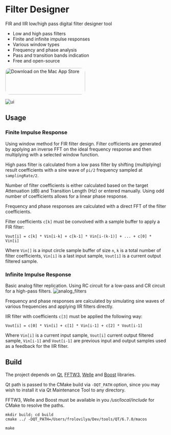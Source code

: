 # Filter Designer

FIR and IIR low/high pass digital filter designer tool

* Low and high pass filters
* Finite and infinite impulse responses
* Various window types
* Frequency and phase analysis
* Pass and transition bands indication
* Free and open-source

<a href="https://apps.apple.com/us/app/digital-filter-designer/id6503596949?mt=12&amp;itsct=apps_box_badge&amp;itscg=30200" style="display: inline-block; overflow: hidden; border-radius: 13px; width: 250px; height: 83px;" target="_blank"><img src="https://tools.applemediaservices.com/api/badges/download-on-the-mac-app-store/black/en-us?size=250x83&amp;releaseDate=1717372800" alt="Download on the Mac App Store" style="border-radius: 13px; width: 250px; height: 83px;"></a>

![ui](https://github.com/frolovilya/filter-designer/assets/271293/1d399ffc-a78e-48a5-9b02-a3604fb8d41b)

## Usage

### Finite Impulse Response

Using window method for FIR filter design. 
Filter cofficients are generated by applying an inverse FFT on the ideal frequency response and then multiplying with a selected window function.

High pass filter is calculated from a low pass filter by shifting (multiplying) result coefficients with a sine wave of `pi/2` frequency sampled at `samplingRate/2`.

Number of filter coefficients is either calculated based on the target Attenuation (dB) and Transition Length (Hz) or entered manually.
Using odd number of coefficients allows for a linear phase response.

Frequency and phase responses are calculated with a direct FFT of the filter coefficients.

Filter coefficients `c[k]` must be convolved with a sample buffer to apply a FIR filter:

```
Vout[i] = c[k] * Vin[i-k] + c[k-1] * Vin[i-(k-1)] + ... + c[0] * Vin[i]
```

Where `Vin[]` is a input circle sample buffer of size `n`, `k` is a total number of filter coefficients, `Vin[i]` is a last input sample, `Vout[i]` is a current output filtered sample.


### Infinite Impulse Response

Basic analog filter replication. Using RC circuit for a low-pass and CR circuit for a high-pass filters.
![analog_filters](https://github.com/frolovilya/filter-designer/assets/271293/bb6708b6-c6e0-46e5-94ad-2fad4b31665e)

Frequency and phase responses are calculated by simulating sine waves of various frequencies and applying IIR filters directly.

IIR filter with coefficients `c[3]` must be applied the following way:

```
Vout[i] = c[0] * Vin[i] + c[1] * Vin[i-1] + c[2] * Vout[i-1]
```

Where `Vin[i]` is a current input sample, `Vout[i]` current output filtered sample, `Vin[i-1]` and `Vout[i-1]` are previous input and output samples used as a feedback for the IIR filter.



## Build

The project depends on [Qt](https://doc.qt.io/qt-6/get-and-install-qt.html), [FFTW3](https://www.fftw.org/download.html), [Welle](https://github.com/frolovilya/Welle) and [Boost](https://www.boost.org/) libraries.

Qt path is passed to the CMake build via `-DQT_PATH` option, since you may wish to install it via Qt Maintenance Tool to any directory.

FFTW3, Welle and Boost must be available in you _/usr/local/include_ for CMake to resolve the paths.

```
mkdir build; cd build
cmake ../ -DQT_PATH=/Users/frolovilya/Dev/tools/QT/6.7.0/macos

make
```



